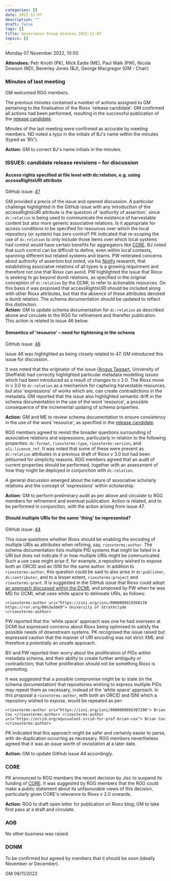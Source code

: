 ```yaml
---
categories: []
date: 2022-11-07
description: ""
draft: false
tags: []
title: Governance Group minutes 2022-11-07
topics: []
---
```


Monday 07 November 2022, 10:00

**Attendees:** Petr Knoth (PK), Mick Eadie (ME), Paul Walk (PW), Nicola Dowson (ND), Beverley Jones (BJ), George Macgregor (GM - Chair)

### Minutes of last meeting

GM welcomed RGG members. 

The previous minutes contained a number of actions assigned to GM pertaining to the finalisation of the Rioxx 'release candidate'. GM confirmed all actions had been performed, resulting in the successful publication of the [release candidate](https://www.rioxx.net/profiles/v3-0-rc-1/). 

Minutes of the last meeting were confirmed as accurate by meeting members. ND noted a typo in the initials of BJ's name within the minutes (typed as 'BV'). 

**Action:** GM to correct BJ's name initials in the minutes.

### ISSUES: candidate release revisions – for discussion

#### Access rights specified at file level with dc:relation, e.g. using accessRightsURI attribute 

GitHub issue: [47](https://github.com/antleaf/rioxx/issues/47)

GM provided a precis of the issue and opened discussion. A particular challenge highlighted in the GitHub issue with any introduction of the accessRightsURI attribute is the question of 'authority of assertion', since `dc:relation` is being used to communicate the existence of harvestable content but also more generic associative relations. Is it appropriate for access conditions to be specified for resources over which the local repository (or system) has zero control? PK indicated that re-scoping the use of `dc:relation` to only include those items over which local systems had control would have certain benefits for aggregators like [CORE](https://core.ac.uk). BJ noted that such control can be difficult to define, even within local contexts, spanning different but related systems and teams. PW reiterated concerns about authority of assertion but noted, via his [Notify](https://www.coar-repositories.org/notify/) research, that establishing associatve relations of all types is a growing requirment and therefore not one that Rioxx can avoid. PW highlighted the issue that Rioxx is seeking to go beyond dumb relations, as specified in the original conception of `dc:relation` by the DCMI, to refer to actionable resources. On this basis it was proposed that accessRightsURI should be included along with other Rioxx attributes, but that the absence of these attributes denoted a dumb relation. The schema documentation should be updated to reflect this distinction.  
**Action:** GM to update schema documentation for `dc:relation` as described above and circulate to the RGG for refinement and therefter publication. This action is related to issue 46 below.

#### Semantics of 'resource' – need for tightening in the schema 

GitHub issue: [46](https://github.com/antleaf/rioxx/issues/46)

Issue 46 was highlighted as being closely related to 47. GM introduced this issue for discussion.

It was noted that the originator of the issue ([Angus Taggart](https://github.com/ajtag), University of Sheffield) had correctly highlighted particular metadata modelling issues which had been introduced as a result of changes to v 2.0. The Rioxx move in v 3.0 to `dc:relation` as a mechanism for capturing harvestable resources, but also 'expressions' of works which are, can create contradictions in the metadata. GM reported that the issue also highlighted semantic drift in the schema documentation in the use of the word 'resource', a possible consequence of the incremental updaing of schema properties. 

**Action:** GM and ME to review schema documentation to ensure consistency in the use of the word 'resource', as specified in the [release candidate](https://www.rioxx.net/profiles/v3-0-rc-1/).

RGG members agreed to revisit the broader questions surrounding of associative relations and expressions, particularly in relation to the following properties: `dc:format`, `rioxxterms:type`, `rioxxterms:version`, and `ali:licence_ref`. It was noted that some of these were present as `dc:relation` attributes in a previous draft of Rioxx v 3.0 but had been jettisoned for simplicity reasons. RGG members agreed that an audit of current properties should be performed, together with an assessment of how they might be deployed in conjunction with `dc:relation`. 

A general discussion emerged about the nature of associative scholarly relations and the concept of 'expressions' within scholarship.

**Action:** GM to perform preliminary audit as per above and circulate to RGG members for refinement and eventual publication. Action is related, and to be performed in conjunction, with the action arising from issue 47.

#### Should multiple URIs for the same 'thing' be represented?

GitHub issue: [44](https://github.com/antleaf/rioxx/issues/44)

This issue questions whether Rioxx should be enabling the encoding of multiple URIs as attributes when refining, say, `rioxxterms:author`. The schema documentation lists multiple PID systems that might be listed in a URI but does not indicate if or how multiple URIs might be communicated. Such a use case might arise if, for example, a repository wished to expose both an ORCID and an ISNI for the same author. In addition to `rioxxterms:author`, this question could be said to also arise in `dc:publisher`, `dc:contributor`, and to a lesser extent, `rioxxterms:project` and `rioxxterms:grant`. It is suggested in the GitHub issue that Rioxx could adopt [an approach discussed within the DCMI](https://github.com/dcmi/pids_in_dc/issues/17), and proposed by PW when he was MD for DCMI, what uses white space to delineate URIs, as follows:

`<rioxxterms:author uri="https://isni.org/isni/0000000419368139 https://ror.org/00n3w3b69">
    University of Strathclyde
</rioxxterms:author>`

PW reported that the 'white space' approach was one he had overseen at DCMI but expressed concerns about Rioxx being optimised to satisfy the possible needs of downstream systems. PK recognised the issue raised but expressed caution that the manner of URI encoding was not strict XML and therefore a potentially an unsafe approach. 

BV and PW reported their worry about the proliferation of PIDs within metadata schema, and their ability to create further ambiguity or contradiction; that futher proliferation should not be something Rioxx is promoting. 

It was suggested that a possible compromise might be to state (in the schema documentation) that repositories wishing to express multiple PIDs may repeat them as necessary, instead of the 'white space' approach. In this proposal a `rioxxterms:author`, with both an ORCID and ISNI which a repository wished to expose, would be repeated as per:

`<rioxxterms:author uri="https://isni.org/isni/0000000056397298">
    Brian Cox
</rioxxterms:author>
<rioxxterms:author uri="https://orcid.org/equivalent-orcid-for-prof-brian-cox">
    Brian Cox
</rioxxterms:author>`

PK indicated that this approach might be safer and certainly easier to parse, with de-duplication occurring as necessary. RGG members nevertheless agreed that it was an issue worth of revisitation at a later date.

**Action:** GM to update GitHub issue 44 accordingly.

### CORE

PK announced to RGG members the recent decision by Jisc to suspend its funding of [CORE](https://core.ac.uk/). It was suggested by RGG members that the RGG could make a public statement about its unfavourable views of this decision, particularly given CORE's relevance to Rioxx v 2.0 onwards. 

**Action:** RGG to draft open letter for publication on Rioxx blog; GM to take first pass at a draft and circulate.

### AOB

No other business was raised.

### DONM

To be confirmed but agreed by members that it should be soon (ideally November or December).

GM 09/11/2022
